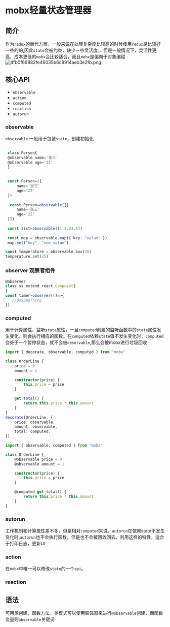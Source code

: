 # mobx轻量状态管理器

## 简介

作为`redux`的替代方案，一般来说在处理复杂度比较高的时候使用`redux`是比较好一些的的,因此`state`会被约束，缺少一些灵活度;，但是一般情况下，灵活性更高，成本更低的`mobx`会比较适合，而且`mobx`是偏向于对象编程
![4fb0f69882fe46035b6c9914aeb3e2fb.png](evernotecid://1FEFC25A-2DF3-4B0C-9965-92FEAC312BEF/appyinxiangcom/30097437/ENResource/p93)

## 核心API

* `observable`
* `action`
* `computed`
* `reaction`
* `autorun`
  
### observable

`observable` 一般用于包装`state`，创建初始化

```ts
 
 class Person{
 @observable name='张三'
 @observable age='22'
 }
 
 
 const Person=({
     name='张三'
     age='22'
 })
 
  const Person=observable([{
     name='张三'
     age='22'
 }])
 
 const list=observable([1,2,34,6])
 
 const map = observable.map({ key: "value" })
 map.set("key", "new value")

const temperature = observable.box(20)
temperature.set(25)

```

### observer 观察者组件

 ```ts
 @observer
 class ss extend react.Compoent{ 
 }
 const timer=observer(()=>{
    //doSomeThing
 })
 
 ```

### computed

用于计算属性，监听`state`属性，一旦`computed`创建的监听函数中的`state`属性发生变化，则会执行相应的函数。在`computed`依赖`state`值不发生变化时，`computed`会处于一个暂停状态，就不会被`observable`,那么会被mobx进行垃圾回收

```ts
import { decorate, observable, computed } from "mobx"

class OrderLine {
    price = 0
    amount = 1

    constructor(price) {
        this.price = price
    }

    get total() {
        return this.price * this.amount
    }
}
decorate(OrderLine, {
    price: observable,
    amount: observable,
    total: computed,
})
```

```ts
import { observable, computed } from "mobx"

class OrderLine {
    @observable price = 0
    @observable amount = 1

    constructor(price) {
        this.price = price
    }

    @computed get total() {
        return this.price * this.amount
    }
}
```

### autorun

工作机制和计算属性差不多，但是相对`computed`来说，`autorun`在依赖state不发生变化时,`autorun`也不会执行函数，但是也不会被回收回去。利用这样的特性，适合于打印日志，更新UI

### action

在`mobx`中唯一可以修改`state`的一个`api`。

### reaction

## 语法

可用类创建，函数方法。类模式可以使用装饰器来进行`@observable`创建，而函数变量则`observable`关键词
